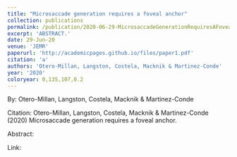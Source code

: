 ```yaml
---
title: "Microsaccade generation requires a foveal anchor"
collection: publications
permalink: /publication/2020-06-29-MicrosaccadeGenerationRequiresAFovealAnchor
excerpt: 'ABSTRACT.'
date: 29-Jun-20
venue: 'JEMR'
paperurl: 'http://academicpages.github.io/files/paper1.pdf'
citation: 'a'
authors: 'Otero-Millan, Langston, Costela, Macknik & Martinez-Conde'
year: '2020'
coloryear: 0,135,107,0.2
---
```


By: Otero-Millan, Langston, Costela, Macknik & Martinez-Conde

Citation: Otero-Millan, Langston, Costela, Macknik & Martinez-Conde (2020) Microsaccade generation requires a foveal anchor. 

Abstract: 

Link: 
